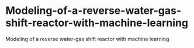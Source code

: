# Modeling-of-a-reverse-water-gas-shift-reactor-with-machine-learning
Modeling of a reverse water-gas shift reactor with machine learning
